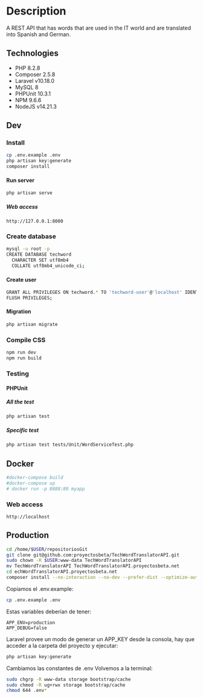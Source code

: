 # Description

A REST API that has words that are used in the IT world and are translated into Spanish and German.

## Technologies

-   PHP 8.2.8
-   Composer 2.5.8
-   Laravel v10.18.0
-   MySQL 8
-   PHPUnit 10.3.1
-   NPM 9.6.6
-   NodeJS v14.21.3

## Dev

### Install

```bash
cp .env.example .env
php artisan key:generate
composer install
```

#### Run server

```bash
php artisan serve
```

##### Web access

```
http://127.0.0.1:8000
```

### Create database

```bash
mysql -u root -p
CREATE DATABASE techword
  CHARACTER SET utf8mb4
  COLLATE utf8mb4_unicode_ci;
```

#### Create user

```bash
GRANT ALL PRIVILEGES ON techword.* TO 'techword-user'@'localhost' IDENTIFIED BY 'xxxxxx';
FLUSH PRIVILEGES;
```

#### Migration

```bash
php artisan migrate
```

### Compile CSS

```bash
npm run dev
npm run build
```

### Testing

#### PHPUnit

##### All the test

```bash
php artisan test
```

##### Specific test

```bash
php artisan test tests/Unit/WordServiceTest.php
```

## Docker

```bash
#docker-compose build
#docker-compose up
# docker run -p 8888:80 myapp
```

### Web access

```
http://localhost
```

## Production

```bash
cd /home/$USER/repositoriosGit
git clone git@github.com:proyectosbeta/TechWordTranslatorAPI.git
sudo chown -R $USER:www-data TechWordTranslatorAPI
mv TechWordTranslatorAPI TechWordTranslatorAPI.proyectosbeta.net
cd echWordTranslatorAPI.proyectosbeta.net
composer install --no-interaction --no-dev --prefer-dist --optimize-autoloader
```

Copiamos el .env.example:

```bash
cp .env.example .env
```


Estas variables deberían de tener:

```
APP_ENV=production
APP_DEBUG=false
```


Laravel provee un modo de generar un APP_KEY desde la consola, hay que acceder a la carpeta del proyecto y ejecutar:

```bash
php artisan key:generate
```

Cambiamos las constantes de .env
Volvemos a la terminal:

```bash
sudo chgrp -R www-data storage bootstrap/cache
sudo chmod -R ug+rwx storage bootstrap/cache
chmod 644 .env*
```


